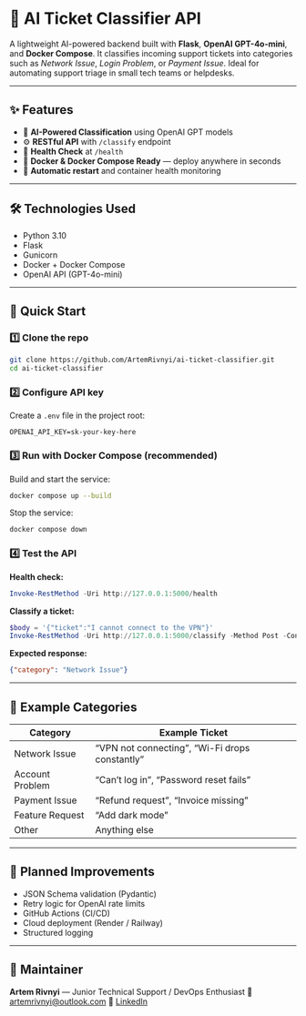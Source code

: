 # 🤖 AI Ticket Classifier API

A lightweight AI-powered backend built with **Flask**, **OpenAI GPT-4o-mini**, and **Docker Compose**.
It classifies incoming support tickets into categories such as *Network Issue*, *Login Problem*, or *Payment Issue*.
Ideal for automating support triage in small tech teams or helpdesks.

---

## ✨ Features

* 🧠 **AI-Powered Classification** using OpenAI GPT models
* ⚙️ **RESTful API** with `/classify` endpoint
* 💚 **Health Check** at `/health`
* 🐳 **Docker & Docker Compose Ready** — deploy anywhere in seconds
* 🔁 **Automatic restart** and container health monitoring

---

## 🛠️ Technologies Used

* Python 3.10
* Flask
* Gunicorn
* Docker + Docker Compose
* OpenAI API (GPT-4o-mini)

---

## 🚀 Quick Start

### 1️⃣ Clone the repo

```bash
git clone https://github.com/ArtemRivnyi/ai-ticket-classifier.git
cd ai-ticket-classifier
```

### 2️⃣ Configure API key

Create a `.env` file in the project root:

```env
OPENAI_API_KEY=sk-your-key-here
```

### 3️⃣ Run with Docker Compose (recommended)

Build and start the service:

```bash
docker compose up --build
```

Stop the service:

```bash
docker compose down
```

### 4️⃣ Test the API

**Health check:**

```powershell
Invoke-RestMethod -Uri http://127.0.0.1:5000/health
```

**Classify a ticket:**

```powershell
$body = '{"ticket":"I cannot connect to the VPN"}'
Invoke-RestMethod -Uri http://127.0.0.1:5000/classify -Method Post -ContentType 'application/json' -Body $body
```

**Expected response:**

```json
{"category": "Network Issue"}
```

---

## 🧩 Example Categories

| Category        | Example Ticket                                 |
| --------------- | ---------------------------------------------- |
| Network Issue   | “VPN not connecting”, “Wi-Fi drops constantly” |
| Account Problem | “Can’t log in”, “Password reset fails”         |
| Payment Issue   | “Refund request”, “Invoice missing”            |
| Feature Request | “Add dark mode”                                |
| Other           | Anything else                                  |

---

## 🧠 Planned Improvements

* JSON Schema validation (Pydantic)
* Retry logic for OpenAI rate limits
* GitHub Actions (CI/CD)
* Cloud deployment (Render / Railway)
* Structured logging

---

## 🧰 Maintainer

**Artem Rivnyi** — Junior Technical Support / DevOps Enthusiast
📧 [artemrivnyi@outlook.com](mailto:artemrivnyi@outlook.com)
🔗 [LinkedIn](https://www.linkedin.com/in/artemrivnyi)
